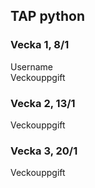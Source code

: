 ## TAP python

### Vecka 1, 8/1
Username  
Veckouppgift


### Vecka 2, 13/1
Veckouppgift


### Vecka 3, 20/1
Veckouppgift


